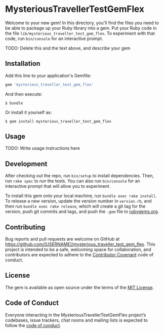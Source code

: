 # MysteriousTravellerTestGemFlex

Welcome to your new gem! In this directory, you'll find the files you need to be able to package up your Ruby library into a gem. Put your Ruby code in the file `lib/mysterious_traveller_test_gem_flex`. To experiment with that code, run `bin/console` for an interactive prompt.

TODO: Delete this and the text above, and describe your gem

## Installation

Add this line to your application's Gemfile:

```ruby
gem 'mysterious_traveller_test_gem_flex'
```

And then execute:

    $ bundle

Or install it yourself as:

    $ gem install mysterious_traveller_test_gem_flex

## Usage

TODO: Write usage instructions here

## Development

After checking out the repo, run `bin/setup` to install dependencies. Then, run `rake spec` to run the tests. You can also run `bin/console` for an interactive prompt that will allow you to experiment.

To install this gem onto your local machine, run `bundle exec rake install`. To release a new version, update the version number in `version.rb`, and then run `bundle exec rake release`, which will create a git tag for the version, push git commits and tags, and push the `.gem` file to [rubygems.org](https://rubygems.org).

## Contributing

Bug reports and pull requests are welcome on GitHub at https://github.com/[USERNAME]/mysterious_traveller_test_gem_flex. This project is intended to be a safe, welcoming space for collaboration, and contributors are expected to adhere to the [Contributor Covenant](http://contributor-covenant.org) code of conduct.

## License

The gem is available as open source under the terms of the [MIT License](https://opensource.org/licenses/MIT).

## Code of Conduct

Everyone interacting in the MysteriousTravellerTestGemFlex project’s codebases, issue trackers, chat rooms and mailing lists is expected to follow the [code of conduct](https://github.com/[USERNAME]/mysterious_traveller_test_gem_flex/blob/master/CODE_OF_CONDUCT.md).

